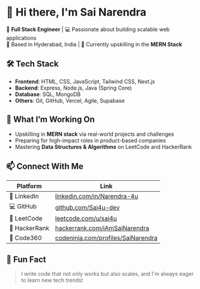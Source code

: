 # 👋 Hi there, I'm Sai Narendra

🚀 **Full Stack Engineer**  | 💻 Passionate about building scalable web applications  
📍 Based in Hyderabad, India | 🧠 Currently upskilling in the **MERN Stack**


## 🛠️ Tech Stack
- **Frontend**: HTML, CSS, JavaScript, Tailwind CSS, Next.js
- **Backend**: Express, Node.js, Java (Spring Core)
- **Database**: SQL, MongoDB
- **Others**: Git, GitHub, Vercel, Agile, Supabase


## 🎯 What I’m Working On
- Upskilling in **MERN stack** via real-world projects and challenges  
- Preparing for high-impact roles in product-based companies  
- Mastering **Data Structures & Algorithms** on LeetCode and HackerRank  

## 📫 Connect With Me

| Platform       | Link                                                                                                  |
|----------------|-------------------------------------------------------------------------------------------------------|
| 🔗 LinkedIn    |     [linkedin.com/in/Narendra-4u](https://linkedin.com/in/narendra-4u)                                |
| 💻 GitHub      |     [github.com/Sai4u-dev](https://github.com/sai4u-dev)                                              |
| 🧠 LeetCode    |     [leetcode.com/u/sai4u](https://leetcode.com/u/sai4u)                                              |
| 🎯 HackerRank  |     [hackerrank.com/iAmSaiNarendra](https://www.hackerrank.com/iAmSaiNarendra)                        |
| 🧪 Code360     |     [codeninja.com/profiles/SaiNarendra](https://www.naukri.com/code360/profile/saiNarendra)          |


## 📌 Fun Fact
> I write code that not only works but also scales, and I'm always eager to learn new tech trends!



